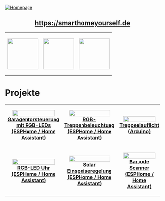 [![Homepage](https://user-images.githubusercontent.com/705724/215206719-a9793006-1d83-4ee2-9f3c-7a720908abba.png)](https://smarthomeyourself.de "SmartHome yourself Homepage")<h2 align="center">https://smarthomeyourself.de</h2>
   
   
<table width="100%" align="center" border="0"><tr><td>

[<img src="https://user-images.githubusercontent.com/705724/215211264-53b242de-2256-463d-8e26-3b4dcc7451e5.png" width="100px">](https://www.youtube.com/c/SmarthomeyourselfDe_DIY "SmartHome yourself auf YouTube")

</td><td>

[<img src="https://user-images.githubusercontent.com/705724/215211071-d2e2ae68-0369-46a4-9618-cd22971827fd.png" width="100px">](https://smarthomeyourself.de/discord "SmartHome yourself - Discord") 

</td><td>

[<img src="https://user-images.githubusercontent.com/705724/215211197-ad8b9844-d73b-4409-9e78-b7a582fe1d23.png" width="100px">](https://twitter.com/SmartHomeYours
"SmartHome yourself - Twitter")

</td></tr></table>
  
  
# Projekte
  
<table width="100%" align="center" border="0"><tr><td width="33%" align="center">

[<img src="https://user-images.githubusercontent.com/705724/179463492-7ad9472f-545a-4229-8fd8-96efb3df8e17.png" width="90%"><br/><b>Garagentorsteuerung mit RGB-LEDs<br/>(ESPHome / Home Assistant)</b>](https://github.com/SmartHome-yourself/garagentorsteuerung-mit-rgb-leds-for-esphome "Garagentorsteuerung mit RGB-LED Animation (ESPHome / Home Assistant)")

</td><td align="center">

[<img src="https://user-images.githubusercontent.com/705724/233866141-1c0aadba-de3f-47de-b773-e82311e40e15.png" width="90%"><br/><b>RGB-Treppenbeleuchtung<br/>(ESPHome / Home Assistant)</b>](https://github.com/SmartHome-yourself/rgb-treppenbeleuchtung-for-esphome "RGB-Treppenbeleuchtung") 

</td><td width="33%" align="center">

[<img src="https://user-images.githubusercontent.com/705724/233866291-7eb448c1-4187-4f82-89ff-e98bbd886682.png" width="90%"><br/><b>Treppenlauflicht<br/>(Arduino)</b>](https://github.com/SmartHome-yourself/Arduino-Treppenlauflicht "Arduino Treppenlauflicht")

</td></tr> <tr><td align="center">

[<img src="https://user-images.githubusercontent.com/705724/187570018-8660f432-6f98-4261-a00e-524f9fec9bc6.jpg" width="90%"><br/><b>RGB-LED Uhr<br/>(ESPHome / Home Assistant)</b>](https://github.com/SmartHome-yourself/neopixel-clock-for-esphome "Neopixel RGB-LED Uhr mit LED-Matrix-Display")

</td><td align="center">

[<img src="https://user-images.githubusercontent.com/705724/233866529-e0b8971f-84a8-4928-887a-899d681a8020.png" width="90%"><br/><b>Solar Einspeiseregelung<br/>(ESPHome / Home Assistant)</b>](https://github.com/SmartHome-yourself/solar-einspeise-regelung "Solar Einspeiseregelung (Kooperation mit UTUBERLARS)")

</td><td align="center">

[<img src="https://user-images.githubusercontent.com/705724/240842307-335a46af-8d04-4ef3-9a50-34ede7be6cfc.png" width="90%"><br/><b>Barcode Scanner<br/>(ESPHome / Home Assistant)</b>](https://github.com/SmartHome-yourself/barcode-scanner-for-esphome "Barcode Scanner for ESPHome")

</td></tr></table>
</table>

